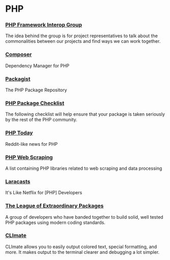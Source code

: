 # PHP


### [PHP Framework Interop Group](http://www.php-fig.org/)
The idea behind the group is for project representatives to talk about the
commonalities between our projects and find ways we can work together.

### [Composer](https://getcomposer.org/)
Dependency Manager for PHP

### [Packagist](https://packagist.org/)
The PHP Package Repository

### [PHP Package Checklist](http://phppackagechecklist.com/#)
The following checklist will help ensure that your package is taken seriously
by the rest of the PHP community.

### [PHP Today](https://www.phptoday.org/)
Reddit-like news for PHP

### [PHP Web Scraping](https://github.com/lorien/awesome-web-scraping/blob/master/php.md)
A list containing PHP libraries related to web scraping and data processing

### [Laracasts](https://laracasts.com/)
It's Like Netflix for [PHP] Developers

### [The League of Extraordinary Packages](http://thephpleague.com/)
A group of developers who have banded together to build solid, well tested PHP
packages using modern coding standards.

### [CLImate](http://climate.thephpleague.com/)
CLImate allows you to easily output colored text, special formatting, and more.
It makes output to the terminal clearer and debugging a lot simpler.
